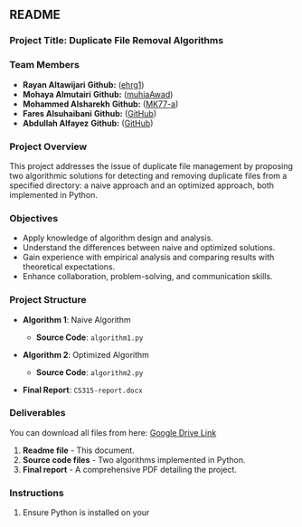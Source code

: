 ## README  

### Project Title: Duplicate File Removal Algorithms  

### Team Members  
- **Rayan Altawijari** **Github:** ([ehrg1](https://github.com/ehrg1))  
- **Mohaya Almutairi** **Github:** ([muhiaAwad](https://github.com/muhiaAwad))  
- **Mohammed Alsharekh** **Github:** ([MK77-a](https://github.com/MK77-a))  
- **Fares Alsuhaibani** **Github:** ([GitHub]())  
- **Abdullah Alfayez** **Github:** ([GitHub]())  

### Project Overview  
This project addresses the issue of duplicate file management by proposing two algorithmic solutions for detecting and removing duplicate files from a specified directory: a naive approach and an optimized approach, both implemented in Python.  

### Objectives  
- Apply knowledge of algorithm design and analysis.  
- Understand the differences between naive and optimized solutions.  
- Gain experience with empirical analysis and comparing results with theoretical expectations.  
- Enhance collaboration, problem-solving, and communication skills.  

### Project Structure  
- **Algorithm 1**: Naive Algorithm  
  - **Source Code**: `algorithm1.py`  

- **Algorithm 2**: Optimized Algorithm  
  - **Source Code**: `algorithm2.py`  

- **Final Report**: `CS315-report.docx`  

### Deliverables  
You can download all files from here: [Google Drive Link](https://drive.google.com/file/d/1_459xwnZ_xHqRIatwulEPzsWQVNUrw-S/view?usp=drive_link)  
1. **Readme file** - This document.  
2. **Source code files** - Two algorithms implemented in Python.  
3. **Final report** - A comprehensive PDF detailing the project.  

### Instructions  
1. Ensure Python is installed on your
